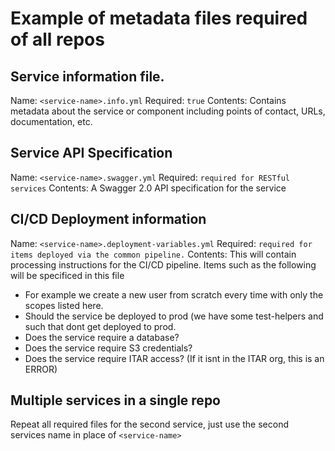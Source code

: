 # Example of metadata files required of all repos

## Service information file.
Name: ```<service-name>.info.yml``` 
Required: ```true```
Contents:  Contains metadata about the service or component including points of contact, URLs, documentation, etc.

## Service API Specification
Name: ```<service-name>.swagger.yml``` 
Required: ```required for RESTful services```
Contents:  A Swagger 2.0 API specification for the service

## CI/CD Deployment information
Name: ```<service-name>.deployment-variables.yml```
Required: ```required for items deployed via the common pipeline.```
Contents: This will contain processing instructions for the CI/CD pipeline.  Items such as the following will be specificed in this file
* For example we create a new user from scratch every time with only the scopes listed here.  
* Should the service be deployed to prod (we have some test-helpers and such that dont get deployed to prod. 
* Does the service require a database?
* Does the service require S3 credentials?
* Does the service require ITAR access? (If it isnt in the ITAR org, this is an ERROR)


## Multiple services in a single repo
Repeat all required files for the second service, just use the second services name in place of ```<service-name>```

